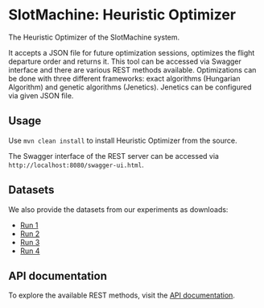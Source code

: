 # SlotMachine: Heuristic Optimizer
The Heuristic Optimizer of the SlotMachine system.

It accepts a JSON file for future optimization sessions, optimizes the flight departure order and returns it. This tool can be accessed via Swagger interface and there are various REST methods available. Optimizations can be done with three different frameworks: exact algorithms (Hungarian Algorithm) and genetic algorithms (Jenetics). Jenetics can be configured via given JSON file.

## Usage

Use `mvn clean install` to install Heuristic Optimizer from the source.

The Swagger interface of the REST server can be accessed via `http://localhost:8080/swagger-ui.html`.

## Datasets
We also provide the datasets from our experiments as downloads:
- [Run 1](https://final.at/coopis2022/run1.zip)
- [Run 2](https://final.at/coopis2022/run2.zip)
- [Run 3](https://final.at/coopis2022/run3.zip)
- [Run 4](https://final.at/coopis2022/run4.zip)

## API documentation

To explore the available REST methods, visit the [API documentation](https://jku-win-dke.github.io/SlotMachine-Optimizer/apidoc.html).


